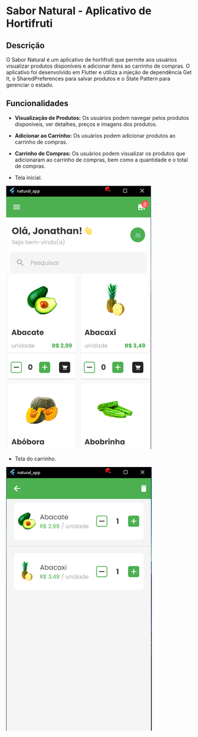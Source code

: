 # Sabor Natural - Aplicativo de Hortifruti

## Descrição

O Sabor Natural é um aplicativo de hortifruti que permite aos usuários visualizar produtos disponíveis e adicionar itens ao carrinho de compras. O aplicativo foi desenvolvido em Flutter e utiliza a injeção de dependência Get It, o SharedPreferences para salvar produtos e o State Pattern para gerenciar o estado.

## Funcionalidades

- **Visualização de Produtos:** Os usuários podem navegar pelos produtos disponíveis, ver detalhes, preços e imagens dos produtos.

- **Adicionar ao Carrinho:** Os usuários podem adicionar produtos ao carrinho de compras.

- **Carrinho de Compras:** Os usuários podem visualizar os produtos que adicionaram ao carrinho de compras, bem como a quantidade e o total de compras.


- Tela inicial.
  
![Screenshot 1](screenshots/tela1.png)

- Tela do carrinho.
  
![Screenshot 2](screenshots/tela2.png)